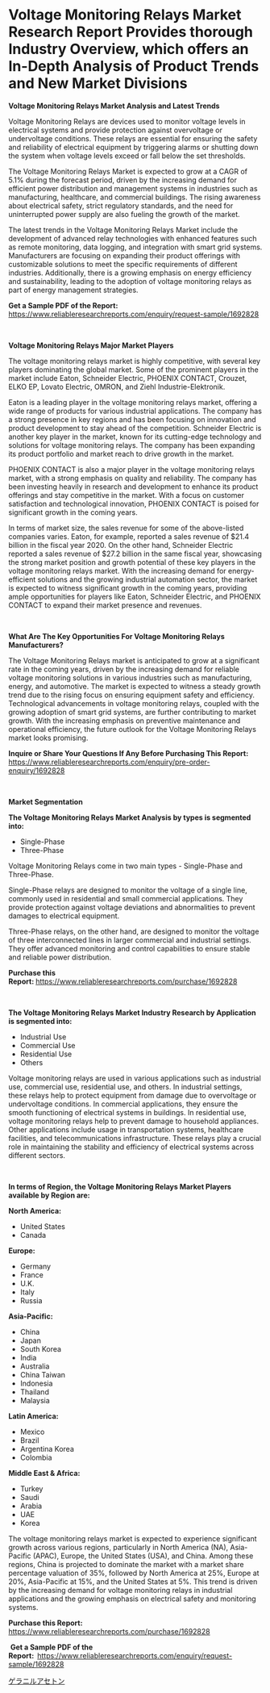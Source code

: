 <p><h1>Voltage Monitoring Relays Market Research Report Provides thorough Industry Overview, which offers an In-Depth Analysis of Product Trends and New Market Divisions</h1></p><p><strong>Voltage Monitoring Relays Market Analysis and Latest Trends</strong></p>
<p><p>Voltage Monitoring Relays are devices used to monitor voltage levels in electrical systems and provide protection against overvoltage or undervoltage conditions. These relays are essential for ensuring the safety and reliability of electrical equipment by triggering alarms or shutting down the system when voltage levels exceed or fall below the set thresholds.</p><p>The Voltage Monitoring Relays Market is expected to grow at a CAGR of 5.1% during the forecast period, driven by the increasing demand for efficient power distribution and management systems in industries such as manufacturing, healthcare, and commercial buildings. The rising awareness about electrical safety, strict regulatory standards, and the need for uninterrupted power supply are also fueling the growth of the market.</p><p>The latest trends in the Voltage Monitoring Relays Market include the development of advanced relay technologies with enhanced features such as remote monitoring, data logging, and integration with smart grid systems. Manufacturers are focusing on expanding their product offerings with customizable solutions to meet the specific requirements of different industries. Additionally, there is a growing emphasis on energy efficiency and sustainability, leading to the adoption of voltage monitoring relays as part of energy management strategies.</p></p>
<p><strong>Get a Sample PDF of the Report:&nbsp;</strong> <a href="https://www.reliableresearchreports.com/enquiry/request-sample/1692828">https://www.reliableresearchreports.com/enquiry/request-sample/1692828</a></p>
<p>&nbsp;</p>
<p><strong>Voltage Monitoring Relays Major Market Players</strong></p>
<p><p>The voltage monitoring relays market is highly competitive, with several key players dominating the global market. Some of the prominent players in the market include Eaton, Schneider Electric, PHOENIX CONTACT, Crouzet, ELKO EP, Lovato Electric, OMRON, and Ziehl Industrie-Elektronik.</p><p>Eaton is a leading player in the voltage monitoring relays market, offering a wide range of products for various industrial applications. The company has a strong presence in key regions and has been focusing on innovation and product development to stay ahead of the competition. Schneider Electric is another key player in the market, known for its cutting-edge technology and solutions for voltage monitoring relays. The company has been expanding its product portfolio and market reach to drive growth in the market.</p><p>PHOENIX CONTACT is also a major player in the voltage monitoring relays market, with a strong emphasis on quality and reliability. The company has been investing heavily in research and development to enhance its product offerings and stay competitive in the market. With a focus on customer satisfaction and technological innovation, PHOENIX CONTACT is poised for significant growth in the coming years.</p><p>In terms of market size, the sales revenue for some of the above-listed companies varies. Eaton, for example, reported a sales revenue of $21.4 billion in the fiscal year 2020. On the other hand, Schneider Electric reported a sales revenue of $27.2 billion in the same fiscal year, showcasing the strong market position and growth potential of these key players in the voltage monitoring relays market. With the increasing demand for energy-efficient solutions and the growing industrial automation sector, the market is expected to witness significant growth in the coming years, providing ample opportunities for players like Eaton, Schneider Electric, and PHOENIX CONTACT to expand their market presence and revenues.</p></p>
<p>&nbsp;</p>
<p><strong>What Are The Key Opportunities For Voltage Monitoring Relays Manufacturers?</strong></p>
<p><p>The Voltage Monitoring Relays market is anticipated to grow at a significant rate in the coming years, driven by the increasing demand for reliable voltage monitoring solutions in various industries such as manufacturing, energy, and automotive. The market is expected to witness a steady growth trend due to the rising focus on ensuring equipment safety and efficiency. Technological advancements in voltage monitoring relays, coupled with the growing adoption of smart grid systems, are further contributing to market growth. With the increasing emphasis on preventive maintenance and operational efficiency, the future outlook for the Voltage Monitoring Relays market looks promising.</p></p>
<p><strong>Inquire or Share Your Questions If Any Before Purchasing This Report:</strong> <a href="https://www.reliableresearchreports.com/enquiry/pre-order-enquiry/1692828">https://www.reliableresearchreports.com/enquiry/pre-order-enquiry/1692828</a></p>
<p>&nbsp;</p>
<p><strong>Market Segmentation</strong></p>
<p><strong>The Voltage Monitoring Relays Market Analysis by types is segmented into:</strong></p>
<p><ul><li>Single-Phase</li><li>Three-Phase</li></ul></p>
<p><p>Voltage Monitoring Relays come in two main types - Single-Phase and Three-Phase. </p><p>Single-Phase relays are designed to monitor the voltage of a single line, commonly used in residential and small commercial applications. They provide protection against voltage deviations and abnormalities to prevent damages to electrical equipment.</p><p>Three-Phase relays, on the other hand, are designed to monitor the voltage of three interconnected lines in larger commercial and industrial settings. They offer advanced monitoring and control capabilities to ensure stable and reliable power distribution.</p></p>
<p><strong>Purchase this Report:&nbsp;</strong><a href="https://www.reliableresearchreports.com/purchase/1692828">https://www.reliableresearchreports.com/purchase/1692828</a></p>
<p>&nbsp;</p>
<p><strong>The Voltage Monitoring Relays Market Industry Research by Application is segmented into:</strong></p>
<p><ul><li>Industrial Use</li><li>Commercial Use</li><li>Residential Use</li><li>Others</li></ul></p>
<p><p>Voltage monitoring relays are used in various applications such as industrial use, commercial use, residential use, and others. In industrial settings, these relays help to protect equipment from damage due to overvoltage or undervoltage conditions. In commercial applications, they ensure the smooth functioning of electrical systems in buildings. In residential use, voltage monitoring relays help to prevent damage to household appliances. Other applications include usage in transportation systems, healthcare facilities, and telecommunications infrastructure. These relays play a crucial role in maintaining the stability and efficiency of electrical systems across different sectors.</p></p>
<p>&nbsp;</p>
<p><strong>In terms of Region, the Voltage Monitoring Relays Market Players available by Region are:</strong></p>
<p>
    <p> <strong> North America: </strong>
        <ul>
            <li>United States</li>
            <li>Canada</li>
        </ul>
        </p> 
    <p> <strong> Europe: </strong>
        <ul>
            <li>Germany</li>
            <li>France</li>
            <li>U.K.</li>
            <li>Italy</li>
            <li>Russia</li>
        </ul>
        </p> 
    <p> <strong> Asia-Pacific: </strong>
        <ul>
            <li>China</li>
            <li>Japan</li>
            <li>South Korea</li>
            <li>India</li>
            <li>Australia</li>
            <li>China Taiwan</li>
            <li>Indonesia</li>
            <li>Thailand</li>
            <li>Malaysia</li>
        </ul>
        </p> 
    <p> <strong> Latin America: </strong>
        <ul>
            <li>Mexico</li>
            <li>Brazil</li>
            <li>Argentina Korea</li>
            <li>Colombia</li>
        </ul>
        </p> 
    <p> <strong> Middle East & Africa: </strong>
        <ul>
            <li>Turkey</li>
            <li>Saudi</li>
            <li>Arabia</li>
            <li>UAE</li>
            <li>Korea</li>
        </ul>
    </p>
    </p>
<p><p>The voltage monitoring relays market is expected to experience significant growth across various regions, particularly in North America (NA), Asia-Pacific (APAC), Europe, the United States (USA), and China. Among these regions, China is projected to dominate the market with a market share percentage valuation of 35%, followed by North America at 25%, Europe at 20%, Asia-Pacific at 15%, and the United States at 5%. This trend is driven by the increasing demand for voltage monitoring relays in industrial applications and the growing emphasis on electrical safety and monitoring systems.</p></p>
<p><strong>Purchase this Report: </strong><a href="https://www.reliableresearchreports.com/purchase/1692828">https://www.reliableresearchreports.com/purchase/1692828</a></p>
<p>&nbsp;<strong>Get a Sample PDF of the Report:&nbsp;&nbsp;</strong><a href="https://www.reliableresearchreports.com/enquiry/request-sample/1692828">https://www.reliableresearchreports.com/enquiry/request-sample/1692828</a></p>
<p><strong></strong></p>
<p><p><a href="https://github.com/oafhukehf4709715/Market-Research-Report-List-1/blob/main/208341616346.md">ゲラニルアセトン</a></p></p>